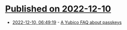 # [Published on 2022-12-10](index.md)

* [2022-12-10, 06:49:19](https://news.ycombinator.com/item?id=33930545) - [A Yubico FAQ about passkeys](https://www.yubico.com/blog/a-yubico-faq-about-passkeys/)
